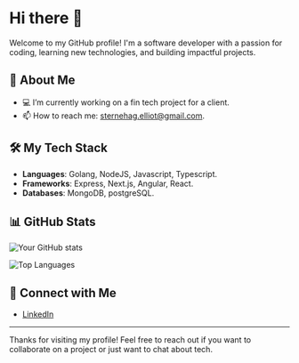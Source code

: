 # Hi there 👋

Welcome to my GitHub profile! I'm a software developer with a passion for coding, learning new technologies, and building impactful projects.

## 🌟 About Me

- 💻 I’m currently working on a fin tech project for a client.
- 📫 How to reach me: sternehag.elliot@gmail.com.

## 🛠️ My Tech Stack

- **Languages**: Golang, NodeJS, Javascript, Typescript.
- **Frameworks**: Express, Next.js, Angular, React.
- **Databases**: MongoDB, postgreSQL.

## 📊 GitHub Stats

![Your GitHub stats](https://github-readme-stats.vercel.app/api?username=alg3n&show_icons=true&theme=dracula)

![Top Languages](https://github-readme-stats.vercel.app/api/top-langs/?username=alg3n&layout=compact&theme=dracula)

## 🤝 Connect with Me

- [LinkedIn](https://www.linkedin.com/in/elliot-sternehag-99b596217/)

---

Thanks for visiting my profile! Feel free to reach out if you want to collaborate on a project or just want to chat about tech.

